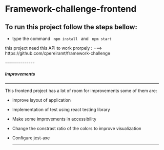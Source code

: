 # Framework-challenge-frontend

To run this project follow the steps bellow:
---
* type the command <code> npm install </code> and <code> npm start </code>

<p>this project need this API to work prorpely : ===> https://github.com/cpereiramt/framework-challenge </p>
---------------

##### Improvements 
---
<p>This frontend project has a lot of room for improvements some of them are:</p>

* Improve layout of application
* Implementation of test using react testing library
* Make some improvements in accessibility
* Change the constrast ratio of the colors to improve visualization
* Configure jest-axe
  
  ---
